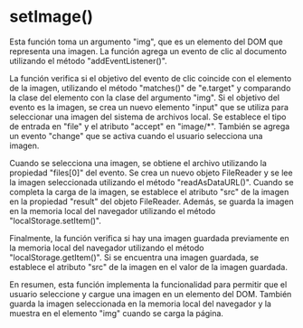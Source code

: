 # setImage()

Esta función toma un argumento "img", que es un elemento del DOM que representa una imagen. La función agrega un evento de clic al documento utilizando el método "addEventListener()".

La función verifica si el objetivo del evento de clic coincide con el elemento de la imagen, utilizando el método "matches()" de "e.target" y comparando la clase del elemento con la clase del argumento "img". Si el objetivo del evento es la imagen, se crea un nuevo elemento "input" que se utiliza para seleccionar una imagen del sistema de archivos local. Se establece el tipo de entrada en "file" y el atributo "accept" en "image/*". También se agrega un evento "change" que se activa cuando el usuario selecciona una imagen.

Cuando se selecciona una imagen, se obtiene el archivo utilizando la propiedad "files[0]" del evento. Se crea un nuevo objeto FileReader y se lee la imagen seleccionada utilizando el método "readAsDataURL()". Cuando se completa la carga de la imagen, se establece el atributo "src" de la imagen en la propiedad "result" del objeto FileReader. Además, se guarda la imagen en la memoria local del navegador utilizando el método "localStorage.setItem()".

Finalmente, la función verifica si hay una imagen guardada previamente en la memoria local del navegador utilizando el método "localStorage.getItem()". Si se encuentra una imagen guardada, se establece el atributo "src" de la imagen en el valor de la imagen guardada.

En resumen, esta función implementa la funcionalidad para permitir que el usuario seleccione y cargue una imagen en un elemento del DOM. También guarda la imagen seleccionada en la memoria local del navegador y la muestra en el elemento "img" cuando se carga la página.
